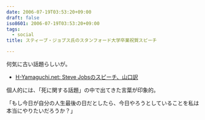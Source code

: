 ```yaml
---
date: 2006-07-19T03:53:20+09:00
draft: false
iso8601: 2006-07-19T03:53:20+09:00
tags:
  - social
title: スティーブ・ジョブス氏のスタンフォード大学卒業祝賀スピーチ

---
```


<div class="entry-body">
  <p>何気に古い話題らしいが。</p>

  <ul>
    <li><a href="http://www.h-yamaguchi.net/2006/07/jobs_2f1c.html">H-Yamaguchi.net: Steve Jobsのスピーチ、山口訳</a></li>
  </ul>
  <p>個人的には、「死に関する話題」の中で出てきた言葉が印象的。</p>

  <p>「もし今日が自分の人生最後の日だとしたら、今日やろうとしていることを私は本当にやりたいだろうか？」</p>
</div>
